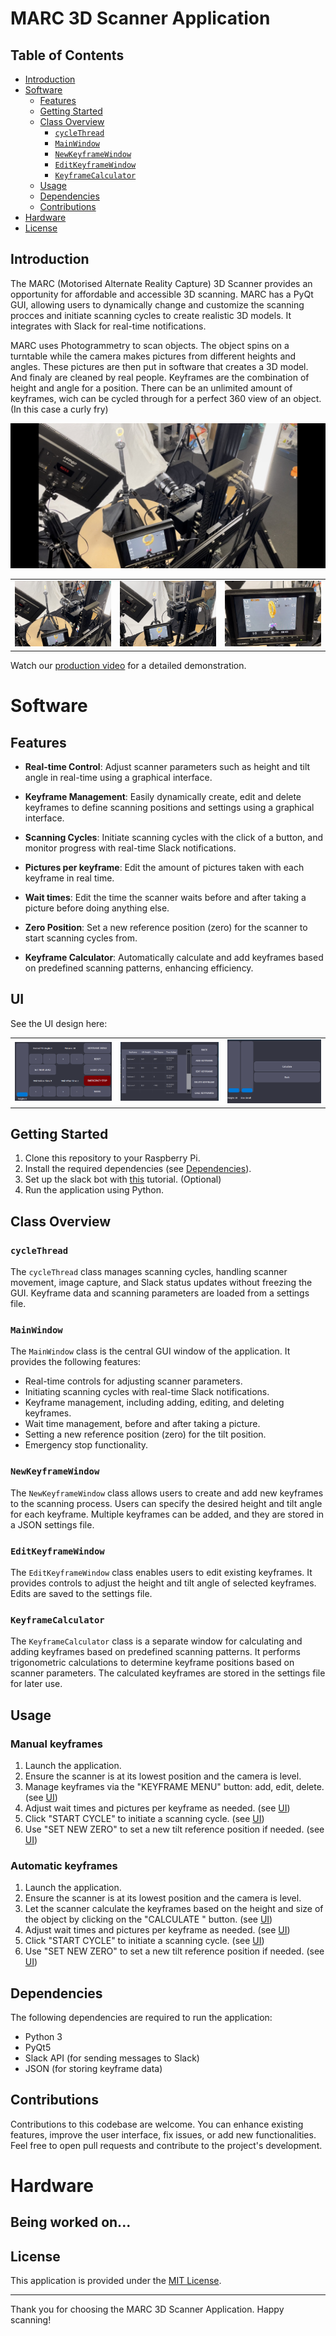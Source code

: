 # MARC 3D Scanner Application

## Table of Contents
- [Introduction](#introduction)
- [Software](#software)
  - [Features](#features)
  - [Getting Started](#getting-started)
  - [Class Overview](#class-overview)
    - [`cycleThread`](#cyclethread)
    - [`MainWindow`](#mainwindow)
    - [`NewKeyframeWindow`](#newkeyframewindow)
    - [`EditKeyframeWindow`](#editkeyframewindow)
    - [`KeyframeCalculator`](#keyframecalculator)
  - [Usage](#usage)
  - [Dependencies](#dependencies)
  - [Contributions](#contributions)
- [Hardware](#hardware)
- [License](#license)

## Introduction

The MARC (Motorised Alternate Reality Capture) 3D Scanner provides an opportunity for affordable and accessible 3D scanning. MARC has a PyQt GUI, allowing users to dynamically change and customize the scanning procces and initiate scanning cycles to create realistic 3D models. It integrates with Slack for real-time notifications.

MARC uses Photogrammetry to scan objects. The object spins on a turntable while the camera makes pictures from different heights and angles. These pictures are then put in software that creates a 3D model. And finaly are cleaned by real people.
Keyframes are the combination of height and angle for a position. There can be an unlimited amount of keyframes, wich can be cycled through for a perfect 360 view of an object. (In this case a curly fry)

![MARC picture](./readmePics/marcPic1.jpeg)

<table>
  <tr>
    <td>
      <img src="./readmePics/marcPic2.jpeg" alt="marcPic2">
    </td>
    <td>
      <img src="./readmePics/marcPic3.jpeg" alt="marcPic3">
    </td>
    <td>
      <img src="./readmePics/marcPic4.jpeg" alt="marcPic4">
    </td>
  </tr>
</table>

Watch our [production video](https://we.tl/t-bFW5XTTR4l) for a detailed demonstration.

# Software

  ## Features
  
  - **Real-time Control**: Adjust scanner parameters such as height and tilt angle in real-time using a graphical interface.
  
  - **Keyframe Management**: Easily dynamically create, edit and delete keyframes to define scanning positions and settings using a graphical interface.
  
  - **Scanning Cycles**: Initiate scanning cycles with the click of a button, and monitor progress with real-time Slack notifications.
  
  - **Pictures per keyframe**: Edit the amount of pictures taken with each keyframe in real time.
  
  - **Wait times**: Edit the time the scanner waits before and after taking a picture before doing anything else.
  
  - **Zero Position**: Set a new reference position (zero) for the scanner to start scanning cycles from. 
  
  - **Keyframe Calculator**: Automatically calculate and add keyframes based on predefined scanning patterns, enhancing efficiency.
  
  ## UI
  
  See the UI design here:
  
  <table>
    <tr>
      <td>
        <img src="./readmePics/homescreen.png" alt="homescreen">
      </td>
      <td>
        <img src="./readmePics/keyframescreen.png" alt="keyframescreen">
      </td>
      <td>
        <img src="./readmePics/calcKeyframeScreen.png" alt="calcKeyframes">
      </td>
    </tr>
  </table>
  
  ## Getting Started
  
  1. Clone this repository to your Raspberry Pi.
  2. Install the required dependencies (see [Dependencies](#dependencies)).
  3. Set up the slack bot with [this](https://medium.com/applied-data-science/how-to-build-you-own-slack-bot-714283fd16e5) tutorial. (Optional)
  4. Run the application using Python.
  
  ## Class Overview
  
  ### `cycleThread`
  
  The `cycleThread` class manages scanning cycles, handling scanner movement, image capture, and Slack status updates without freezing the GUI. Keyframe data and scanning parameters are loaded from a settings file.
  
  ### `MainWindow`
  
  The `MainWindow` class is the central GUI window of the application. It provides the following features:
  
  - Real-time controls for adjusting scanner parameters.
  - Initiating scanning cycles with real-time Slack notifications.
  - Keyframe management, including adding, editing, and deleting keyframes.
  - Wait time management, before and after taking a picture.
  - Setting a new reference position (zero) for the tilt position.
  - Emergency stop functionality.
  
  ### `NewKeyframeWindow`
  
  The `NewKeyframeWindow` class allows users to create and add new keyframes to the scanning process. Users can specify the desired height and tilt angle for each keyframe. Multiple keyframes can be added, and they are stored in a JSON settings file.
  
  ### `EditKeyframeWindow`
  
  The `EditKeyframeWindow` class enables users to edit existing keyframes. It provides controls to adjust the height and tilt angle of selected keyframes. Edits are saved to the settings file.
  
  ### `KeyframeCalculator`
  
  The `KeyframeCalculator` class is a separate window for calculating and adding keyframes based on predefined scanning patterns. It performs trigonometric calculations to determine keyframe positions based on scanner parameters. The calculated keyframes are stored in the settings file for later use.
  
  ## Usage
  
  ### Manual keyframes
  
  1. Launch the application.
  2. Ensure the scanner is at its lowest position and the camera is level.
  3. Manage keyframes via the "KEYFRAME MENU" button: add, edit, delete. (see [UI](#UI))
  4. Adjust wait times and pictures per keyframe as needed. (see [UI](#UI))
  5. Click "START CYCLE" to initiate a scanning cycle. (see [UI](#UI)) 
  6. Use "SET NEW ZERO" to set a new tilt reference position if needed. (see [UI](#UI))
  
  ### Automatic keyframes
  
  1. Launch the application.
  2. Ensure the scanner is at its lowest position and the camera is level.
  3. Let the scanner calculate the keyframes based on the height and size of the object by clicking on the "CALCULATE " button. (see [UI](#UI))
  4. Adjust wait times and pictures per keyframe as needed. (see [UI](#UI))
  5. Click "START CYCLE" to initiate a scanning cycle. (see [UI](#UI)) 
  6. Use "SET NEW ZERO" to set a new tilt reference position if needed. (see [UI](#UI))
  
  ## Dependencies
  
  The following dependencies are required to run the application:
  
  - Python 3
  - PyQt5
  - Slack API (for sending messages to Slack)
  - JSON (for storing keyframe data)
  
  ## Contributions
  
  Contributions to this codebase are welcome. You can enhance existing features, improve the user interface, fix issues, or add new functionalities. Feel free to open pull requests and contribute to the project's development.

# Hardware

## Being worked on...

## License

This application is provided under the [MIT License](LICENSE).

---

Thank you for choosing the MARC 3D Scanner Application. Happy scanning!
